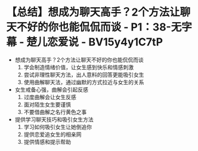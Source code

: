# 【总结】想成为聊天高手？2个方法让聊天不好的你也能侃侃而谈 - P1：38-无字幕 - 楚儿恋爱说 - BV15y4y1C7tP

-   想成为聊天高手？2个方法让聊天不好的你也能侃侃而谈
    1.  学会制造情绪价值，让女生感到快乐和情感刺激
    2.  尝试非理性聊天方法，出人意料的回答更能吸引女生
    3.  使用曲解聊天法，通过幽默的方式拉近与女生的关系
-   女生戒备心强，曲解会引起反感
    1.  过度曲解会让女生反感
    2.  面对陌生女生要谨慎
    3.  不要借曲解之名行黄色之事
-   提供学习聊天技巧和吸引女生方法
    1.  学习如何吸引女生让她倒追你
    2.  提供恋爱追女生的相亲网
    3.  提供情感和提示帮助